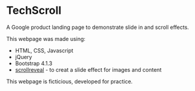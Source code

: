 # TechScroll

A Google product landing page to demonstrate slide in and scroll effects.

This webpage was made using:

- HTML, CSS, Javascript
- jQuery
- Bootstrap 4.1.3
- [scrollreveal](https://github.com/jlmakes/scrollreveal) - to creat a slide effect for images and content

This webpage is ficticious, developed for practice.
